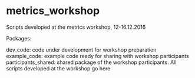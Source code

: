 # metrics_workshop
Scripts developed at the metrics workshop, 12-16.12.2016

Packages:

dev_code: code under development for workshop preparation
example_code: example code ready for sharing with workshop participants
participants_shared: shared package of the workshop participants. All scripts developed at the workshop go here
